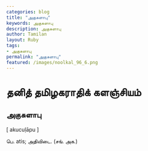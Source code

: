 ```yaml
---  
categories: blog  
title: "அகுசுளாபு"
keywords: அகுசுளாபு  
description: அகுசுளாபு
author: Tamilan  
layout: Ruby  
tags:     
- அகுசுளாபு
permalink: "அகுசுளாபு"  
featured: /images/noolkal_96_6.png  
--- 
```

# தனித் தமிழகராதிக் களஞ்சியம்
## அகுசுளாபு

[ akucuḷāpu ]  
  
பெ. atis; அதிவிடை. (சங். அக.)